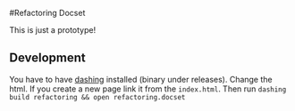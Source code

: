 #Refactoring Docset

This is just a prototype!

## Development

You have to have [dashing](https://github.com/technosophos/dashing) installed (binary under releases).
Change the html. If you create a new page link it from the `index.html`.
Then run `dashing build refactoring && open refactoring.docset`
